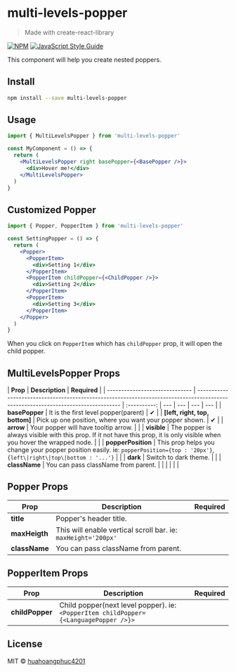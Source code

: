 # multi-levels-popper

> Made with create-react-library

[![NPM](https://img.shields.io/npm/v/multi-levels-popper.svg)](https://www.npmjs.com/package/multi-levels-popper) [![JavaScript Style Guide](https://img.shields.io/badge/code_style-standard-brightgreen.svg)](https://standardjs.com)

This component will help you create nested poppers.

## Install

```bash
npm install --save multi-levels-popper
```

## Usage

```jsx
import { MultiLevelsPopper } from 'multi-levels-popper'

const MyComponent = () => {
  return (
    <MultiLevelsPopper right basePopper={<BasePopper />}>
      <div>Hover me!</div>
    </MultiLevelsPopper>
  )
}
```

## Customized Popper

```jsx
import { Popper, PopperItem } from 'multi-levels-popper'

const SettingPopper = () => {
  return (
    <Popper>
      <PopperItem>
        <div>Setting 1</div>
      </PopperItem>
      <PopperItem childPopper={<ChildPopper />}>
        <div>Setting 2</div>
      </PopperItem>
      <PopperItem>
        <div>Setting 3</div>
      </PopperItem>
    </Popper>
  )
}
```

When you click on `PopperItem` which has `childPopper` prop, it will open the child popper.

## MultiLevelsPopper Props

| **Prop**                       | **Description**                                                                                                                   | **Required** |
| ------------------------------ | --------------------------------------------------------------------------------------------------------------------------------- | :----------: | --- | --- | --- | --- |
| **basePopper**                 | It is the first level popper(parent)                                                                                              |      ✔       |
| **[left, right, top, bottom]** | Pick up one position, where you want your popper shown.                                                                           |      ✔       |
| **arrow**                      | Your popper will have tooltip arrow.                                                                                              |              |
| **visible**                    | The popper is always visible with this prop. If it not have this prop, it is only visible when you hover the wrapped node.        |              |
| **popperPosition**             | This prop helps you change your popper position easily. ie: `popperPosition={top : '20px'}`, `{left\|right\|top\|bottom : '...'}` |              |
| **dark**                       | Switch to dark theme.                                                                                                             |              |
| **className**                  | You can pass className from parent.                                                                                               |              |     |     |     |     |

## Popper Props

| **Prop**      | **Description**                                               | **Required** |
| ------------- | ------------------------------------------------------------- | :----------: |
| **title**     | Popper's header title.                                        |              |
| **maxHeigth** | This will enable vertical scroll bar. ie: `maxHeight='200px'` |              |
| **className** | You can pass className from parent.                           |              |

## PopperItem Props

| **Prop**        | **Description**                                                                      | **Required** |
| --------------- | ------------------------------------------------------------------------------------ | :----------: |
| **childPopper** | Child popper(next level popper). ie: `<PopperItem childPopper={<LanguagePopper />}>` |              |

## License

MIT © [huahoangphuc4201](https://github.com/huahoangphuc4201)
